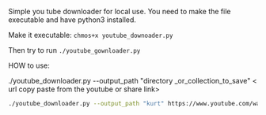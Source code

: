Simple you tube downloader for local use. You need to make the file executable and have python3 installed.

Make it executable: 
`chmos+x youtube_downoader.py`

Then try to run 
`./youtube_gownloader.py`

HOW to use: 

./youtube_downloader.py --output_path "directory _or_collection_to_save"   < url copy paste from the youtube or share link>


```bash
./youtube_downloader.py --output_path "kurt" https://www.youtube.com/watch?v=qv96yJYhk3M&list=RDqv96yJYhk3M&start_radio=1
``` 
